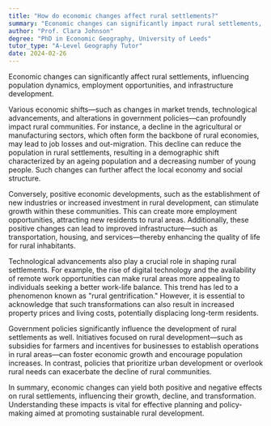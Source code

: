 ```yaml
---
title: "How do economic changes affect rural settlements?"
summary: "Economic changes can significantly impact rural settlements, influencing population dynamics, employment opportunities, and infrastructure development."
author: "Prof. Clara Johnson"
degree: "PhD in Economic Geography, University of Leeds"
tutor_type: "A-Level Geography Tutor"
date: 2024-02-26
---
```


Economic changes can significantly affect rural settlements, influencing population dynamics, employment opportunities, and infrastructure development.

Various economic shifts—such as changes in market trends, technological advancements, and alterations in government policies—can profoundly impact rural communities. For instance, a decline in the agricultural or manufacturing sectors, which often form the backbone of rural economies, may lead to job losses and out-migration. This decline can reduce the population in rural settlements, resulting in a demographic shift characterized by an ageing population and a decreasing number of young people. Such changes can further affect the local economy and social structure.

Conversely, positive economic developments, such as the establishment of new industries or increased investment in rural development, can stimulate growth within these communities. This can create more employment opportunities, attracting new residents to rural areas. Additionally, these positive changes can lead to improved infrastructure—such as transportation, housing, and services—thereby enhancing the quality of life for rural inhabitants.

Technological advancements also play a crucial role in shaping rural settlements. For example, the rise of digital technology and the availability of remote work opportunities can make rural areas more appealing to individuals seeking a better work-life balance. This trend has led to a phenomenon known as "rural gentrification." However, it is essential to acknowledge that such transformations can also result in increased property prices and living costs, potentially displacing long-term residents.

Government policies significantly influence the development of rural settlements as well. Initiatives focused on rural development—such as subsidies for farmers and incentives for businesses to establish operations in rural areas—can foster economic growth and encourage population increases. In contrast, policies that prioritize urban development or overlook rural needs can exacerbate the decline of rural communities.

In summary, economic changes can yield both positive and negative effects on rural settlements, influencing their growth, decline, and transformation. Understanding these impacts is vital for effective planning and policy-making aimed at promoting sustainable rural development.
    